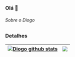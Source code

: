 ### Olá 👋


###### Sobre o Diogo


### Detalhes
| <a href="https://github.com/anuraghazra/github-readme-stats"><img align="center" src="https://github-readme-stats.vercel.app/api?username=diogo-santos21&show_icons=true&include_all_commits=true&theme=buefy&hide_border=true" alt="Diogo github stats" /></a> | <a href="https://github.com/diogo-santos21/github-readme-stats"><img align="center" src="https://github-readme-stats.vercel.app/api/top-langs/?username=diogo-santos21&layout=compact&theme=buefy&hide_border=true" /></a> |
| ------------- | ------------- |
